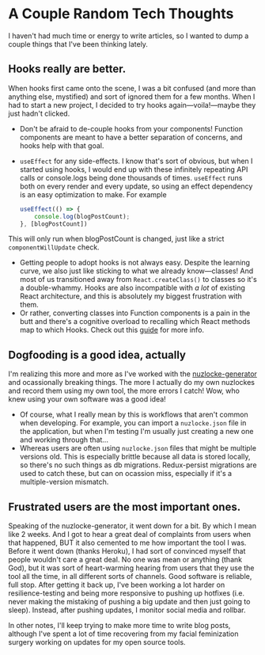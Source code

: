 # A Couple Random Tech Thoughts

I haven't had much time or energy to write articles, so I wanted to dump a couple things that I've been thinking lately.

## Hooks really are better.

When hooks first came onto the scene, I was a bit confused (and more than anything else, mystified) and sort of ignored them for a few months. When I had to start a new project, I decided to try hooks again&mdash;voila!&mdash;maybe they just hadn't clicked.

- Don't be afraid to de-couple hooks from your components! Function components are meant to have a better separation of concerns, and hooks help with that goal.
- `useEffect` for any side-effects. I know that's sort of obvious, but when I started using hooks, I would end up with these infinitely repeating API calls or console.logs being done thousands of times. `useEffect` runs both on every render and every update, so using an effect dependency is an easy optimization to make. For example

    ```typescript
    useEffect(() => {
        console.log(blogPostCount);
    }, [blogPostCount])
    ```

This will only run when blogPostCount is changed, just like a strict `componentWillUpdate` check.

- Getting people to adopt hooks is not always easy. Despite the learning curve, we also just like sticking to what we already know&mdash;classes! And most of us transitioned away from `React.createClass()` to classes so it's a double-whammy. Hooks are also incompatible with *a lot* of existing React architecture, and this is absolutely my biggest frustration with them.
- Or rather, converting classes into Function components is a pain in the butt and there's a cognitive overload to recalling which React methods map to which Hooks. Check out this [guide](https://reactjs.org/docs/hooks-faq.html#adoption-strategy) for more info.

## Dogfooding is a good idea, actually

I'm realizing this more and more as I've worked with the [nuzlocke-generator](https://nuzlocke-generator.com) and ocassionally breaking things. The more I actually do my own nuzlockes and record them using my own tool, the more errors I catch! Wow, who knew using your own software was a good idea!
  - Of course, what I really mean by this is workflows that aren't common when developing. For example, you can import a `nuzlocke.json` file in the application, but when I'm testing I'm usually just creating a new one and working through that...
  - Whereas users are often using `nuzlocke.json` files that might be multiple versions old. This is especially brittle because all data is stored locally, so there's no such things as db migrations. Redux-persist migrations are used to catch these, but can on ocassion miss, especially if it's a multiple-version mismatch.

## Frustrated users are the most important ones.

Speaking of the nuzlocke-generator, it went down for a bit. By which I mean like 2 weeks. And I got to hear a great deal of complaints from users when that happened, BUT it also cemented to me how important the tool I was. Before it went down (thanks Heroku), I had sort of convinced myself that people wouldn't care a great deal. No one was mean or anything (thank God), but it was sort of heart-warming hearing from users that they use the tool all the time, in all different sorts of channels. Good software is reliable, full stop. After getting it back up, I've been working a lot harder on resilience-testing and being more responsive to pushing up hotfixes (i.e. never making the mistaking of pushing a big update and then just going to sleep). Instead, after pushing updates, I monitor social media and rollbar.

In other notes, I'll keep trying to make more time to write blog posts, although I've spent a lot of time recovering from my facial feminization surgery working on updates for my open source tools.